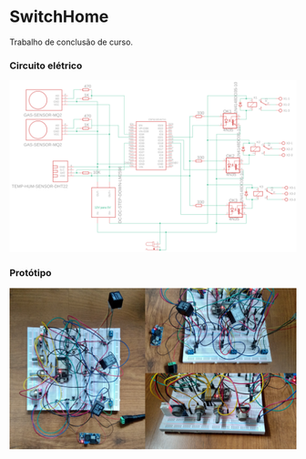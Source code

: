 # SwitchHome
Trabalho de conclusão de curso.
### Circuito elétrico
<img title="Circuito eletrico" src="/Circuito.png">

### Protótipo
<img title="Foto prototipo" src="/Foto prototipo.png">
